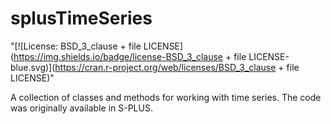 # splusTimeSeries

"[![License: BSD_3_clause + file LICENSE](https://img.shields.io/badge/license-BSD_3_clause + file LICENSE-blue.svg)](https://cran.r-project.org/web/licenses/BSD_3_clause + file LICENSE)"

A collection of classes and methods for working with time series.
The code was originally available in S-PLUS.
